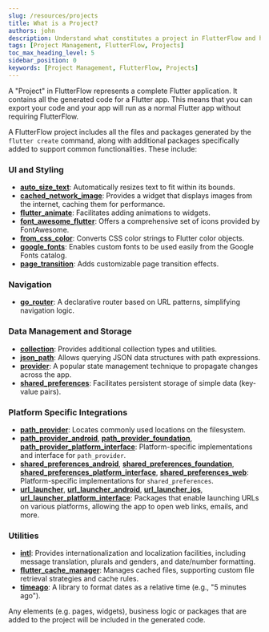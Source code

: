 ```yaml
---
slug: /resources/projects
title: What is a Project?
authors: john
description: Understand what constitutes a project in FlutterFlow and how to manage them effectively.
tags: [Project Management, FlutterFlow, Projects]
toc_max_heading_level: 5
sidebar_position: 0
keywords: [Project Management, FlutterFlow, Projects]
---
```


A "Project" in FlutterFlow represents a complete Flutter application. It contains all the generated code for a Flutter app. This means that you can export your code and your app will run as a normal Flutter app without requiring FlutterFlow.

A FlutterFlow project includes all the files and packages generated by the `flutter create` command, along with additional packages specifically added to support common functionalities.  These include:

### UI and Styling

- [**auto_size_text**](https://pub.dev/packages/auto_size_text): Automatically resizes text to fit within its bounds.
- [**cached_network_image**](https://pub.dev/packages/cached_network_image): Provides a widget that displays images from the internet, caching them for performance.
- [**flutter_animate**](https://pub.dev/packages/flutter_animate): Facilitates adding animations to widgets.
- [**font_awesome_flutter**](https://pub.dev/packages/font_awesome_flutter): Offers a comprehensive set of icons provided by FontAwesome.
- [**from_css_color**](https://pub.dev/packages/from_css_color): Converts CSS color strings to Flutter color objects.
- [**google_fonts**](https://pub.dev/packages/google_fonts): Enables custom fonts to be used easily from the Google Fonts catalog.
- [**page_transition**](https://pub.dev/packages/page_transition): Adds customizable page transition effects.

### Navigation

- [**go_router**](https://pub.dev/packages/go_router): A declarative router based on URL patterns, simplifying navigation logic.

### Data Management and Storage

- [**collection**](https://pub.dev/packages/collection): Provides additional collection types and utilities.
- [**json_path**](https://pub.dev/packages/json_path): Allows querying JSON data structures with path expressions.
- [**provider**](https://pub.dev/packages/provider): A popular state management technique to propagate changes across the app.
- [**shared_preferences**](https://pub.dev/packages/shared_preferences): Facilitates persistent storage of simple data (key-value pairs).

### Platform Specific Integrations

- [**path_provider**](https://pub.dev/packages/path_provider): Locates commonly used locations on the filesystem.
- [**path_provider_android**](https://pub.dev/packages/path_provider_android), [**path_provider_foundation**](https://pub.dev/packages/path_provider_foundation), [**path_provider_platform_interface**](https://pub.dev/packages/path_provider_platform_interface): Platform-specific implementations and interface for `path_provider`.
- [**shared_preferences_android**](https://pub.dev/packages/shared_preferences_android), [**shared_preferences_foundation**](https://pub.dev/packages/shared_preferences_foundation), [**shared_preferences_platform_interface**](https://pub.dev/packages/shared_preferences_platform_interface), [**shared_preferences_web**](https://pub.dev/packages/shared_preferences_web): Platform-specific implementations for `shared_preferences`.
- [**url_launcher**](https://pub.dev/packages/url_launcher), [**url_launcher_android**](https://pub.dev/packages/url_launcher_android), [**url_launcher_ios**](https://pub.dev/packages/url_launcher_ios), [**url_launcher_platform_interface**](https://pub.dev/packages/url_launcher_platform_interface): Packages that enable launching URLs on various platforms, allowing the app to open web links, emails, and more.

### Utilities

- [**intl**](https://pub.dev/packages/intl): Provides internationalization and localization facilities, including message translation, plurals and genders, and date/number formatting.
- [**flutter_cache_manager**](https://pub.dev/packages/flutter_cache_manager): Manages cached files, supporting custom file retrieval strategies and cache rules.
- [**timeago**](https://pub.dev/packages/timeago): A library to format dates as a relative time (e.g., "5 minutes ago").

Any elements (e.g. pages, widgets), business logic or packages that are added to the project will be included in the generated code.
